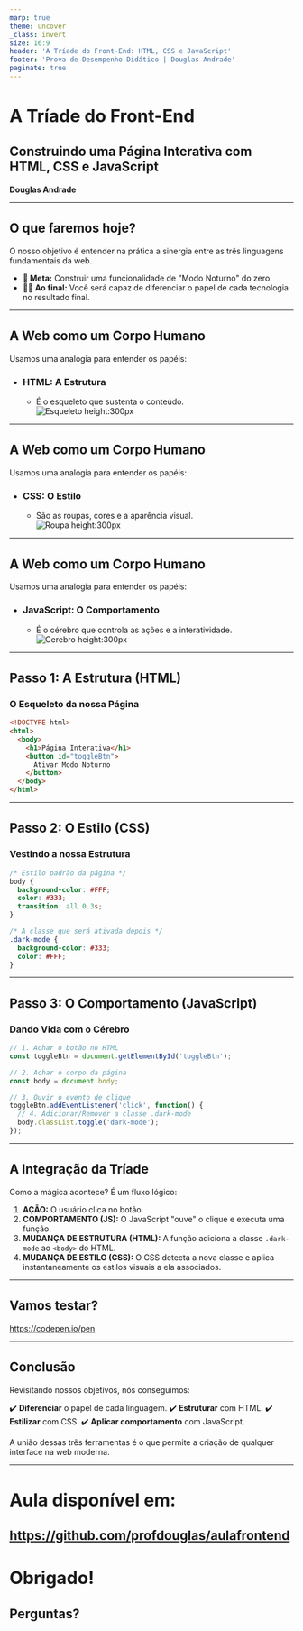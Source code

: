 ```yaml
---
marp: true
theme: uncover
_class: invert
size: 16:9
header: 'A Tríade do Front-End: HTML, CSS e JavaScript'
footer: 'Prova de Desempenho Didático | Douglas Andrade'
paginate: true
---
```



# A Tríade do Front-End
## Construindo uma Página Interativa com HTML, CSS e JavaScript

**Douglas Andrade**

---
<!-- _class: invert -->

## O que faremos hoje?

O nosso objetivo é entender na prática a sinergia entre as três linguagens fundamentais da web.

- **🎯 Meta:** Construir uma funcionalidade de "Modo Noturno" do zero.
- **🧑‍🏫 Ao final:** Você será capaz de diferenciar o papel de cada tecnologia no resultado final.

---
<!-- _class: invert -->

## A Web como um Corpo Humano

Usamos uma analogia para entender os papéis:

-   ### **HTML: A Estrutura**
    * É o esqueleto que sustenta o conteúdo.
    ![Esqueleto height:300px](esqueleto.png)

---
<!-- _class: invert -->

## A Web como um Corpo Humano

Usamos uma analogia para entender os papéis:

-   ### **CSS: O Estilo**
    * São as roupas, cores e a aparência visual.
    ![Roupa height:300px](roupa.png)
---
<!-- _class: invert -->

## A Web como um Corpo Humano

Usamos uma analogia para entender os papéis:
-   ### **JavaScript: O Comportamento**
    * É o cérebro que controla as ações e a interatividade.
    ![Cerebro height:300px](cerebro.png)

---
<!-- _class: invert -->

## Passo 1: A Estrutura (HTML)
### O Esqueleto da nossa Página
```html
<!DOCTYPE html>
<html>
  <body>
    <h1>Página Interativa</h1>
    <button id="toggleBtn">
      Ativar Modo Noturno
    </button>
  </body>
</html>
```
---
<!-- _class: invert -->

## Passo 2: O Estilo (CSS)
### Vestindo a nossa Estrutura

```css
/* Estilo padrão da página */
body {
  background-color: #FFF;
  color: #333;
  transition: all 0.3s;
}

/* A classe que será ativada depois */
.dark-mode {
  background-color: #333;
  color: #FFF;
}
```

---
<!-- _class: invert -->

## Passo 3: O Comportamento (JavaScript)
### Dando Vida com o Cérebro

```javascript
// 1. Achar o botão no HTML
const toggleBtn = document.getElementById('toggleBtn');

// 2. Achar o corpo da página
const body = document.body;

// 3. Ouvir o evento de clique
toggleBtn.addEventListener('click', function() {
  // 4. Adicionar/Remover a classe .dark-mode
  body.classList.toggle('dark-mode');
});
```

---
<!-- _class: invert -->

## A Integração da Tríade

Como a mágica acontece? É um fluxo lógico:

1.  **AÇÃO:** O usuário clica no botão.
2.  **COMPORTAMENTO (JS):** O JavaScript "ouve" o clique e executa uma função.
3.  **MUDANÇA DE ESTRUTURA (HTML):** A função adiciona a classe `.dark-mode` ao `<body>` do HTML.
4.  **MUDANÇA DE ESTILO (CSS):** O CSS detecta a nova classe e aplica instantaneamente os estilos visuais a ela associados.

---
<!-- _class: invert -->

## Vamos testar?

https://codepen.io/pen

---
<!-- _class: invert -->

## Conclusão

Revisitando nossos objetivos, nós conseguimos:

✔️ **Diferenciar** o papel de cada linguagem.
✔️ **Estruturar** com HTML.
✔️ **Estilizar** com CSS.
✔️ **Aplicar comportamento** com JavaScript.

A união dessas três ferramentas é o que permite a criação de qualquer interface na web moderna.

---
<!-- _class: invert -->

# Aula disponível em:
##  https://github.com/profdouglas/aulafrontend

# Obrigado!

## Perguntas?

<style>
/* Altera o tamanho da fonte para todo o slide */
section {
  font-size: 28px; /* O padrão é ~30px. Experimente 26px, 28px, etc. */
}

/* Ajusta os títulos proporcionalmente ao novo tamanho base */
h1 {
  font-size: 2.2em; /* em = múltiplo do tamanho da fonte da section */
}
h2 {
  font-size: 1.6em;
}

img {
  display: block;
  margin: 0 auto;
}
</style>